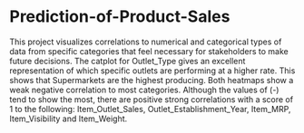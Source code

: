 # Prediction-of-Product-Sales
This project visualizes correlations to numerical and categorical types of data from specific categories that feel necessary for stakeholders to make future decisions. 
The catplot for Outlet_Type gives an excellent representation of which specific outlets are performing at a higher rate. This shows that Supermarkets are the highest producing. 
Both heatmaps show a weak negative correlation to most categories. Although the values of (-) tend to show the most, there are positive strong correlations with a score of 1 to the following: Item_Outlet_Sales, Outlet_Establishment_Year, Item_MRP, Item_Visibility and Item_Weight. 
